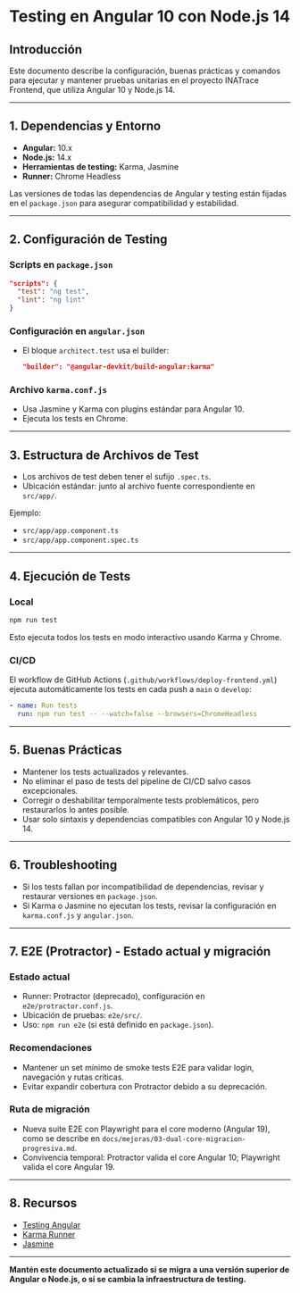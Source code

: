 # Testing en Angular 10 con Node.js 14

## Introducción
Este documento describe la configuración, buenas prácticas y comandos para ejecutar y mantener pruebas unitarias en el proyecto INATrace Frontend, que utiliza Angular 10 y Node.js 14.

---

## 1. Dependencias y Entorno

- **Angular:** 10.x
- **Node.js:** 14.x
- **Herramientas de testing:** Karma, Jasmine
- **Runner:** Chrome Headless

Las versiones de todas las dependencias de Angular y testing están fijadas en el `package.json` para asegurar compatibilidad y estabilidad.

---

## 2. Configuración de Testing

### Scripts en `package.json`
```json
"scripts": {
  "test": "ng test",
  "lint": "ng lint"
}
```

### Configuración en `angular.json`
- El bloque `architect.test` usa el builder:
  ```json
  "builder": "@angular-devkit/build-angular:karma"
  ```

### Archivo `karma.conf.js`
- Usa Jasmine y Karma con plugins estándar para Angular 10.
- Ejecuta los tests en Chrome.

---

## 3. Estructura de Archivos de Test
- Los archivos de test deben tener el sufijo `.spec.ts`.
- Ubicación estándar: junto al archivo fuente correspondiente en `src/app/`.

Ejemplo:
- `src/app/app.component.ts`
- `src/app/app.component.spec.ts`

---

## 4. Ejecución de Tests

### Local
```bash
npm run test
```
Esto ejecuta todos los tests en modo interactivo usando Karma y Chrome.

### CI/CD
El workflow de GitHub Actions (`.github/workflows/deploy-frontend.yml`) ejecuta automáticamente los tests en cada push a `main` o `develop`:
```yaml
- name: Run tests
  run: npm run test -- --watch=false --browsers=ChromeHeadless
```

---

## 5. Buenas Prácticas
- Mantener los tests actualizados y relevantes.
- No eliminar el paso de tests del pipeline de CI/CD salvo casos excepcionales.
- Corregir o deshabilitar temporalmente tests problemáticos, pero restaurarlos lo antes posible.
- Usar solo sintaxis y dependencias compatibles con Angular 10 y Node.js 14.

---

## 6. Troubleshooting
- Si los tests fallan por incompatibilidad de dependencias, revisar y restaurar versiones en `package.json`.
- Si Karma o Jasmine no ejecutan los tests, revisar la configuración en `karma.conf.js` y `angular.json`.

---

## 7. E2E (Protractor) - Estado actual y migración

### Estado actual
- Runner: Protractor (deprecado), configuración en `e2e/protractor.conf.js`.
- Ubicación de pruebas: `e2e/src/`.
- Uso: `npm run e2e` (si está definido en `package.json`).

### Recomendaciones
- Mantener un set mínimo de smoke tests E2E para validar login, navegación y rutas críticas.
- Evitar expandir cobertura con Protractor debido a su deprecación.

### Ruta de migración
- Nueva suite E2E con Playwright para el core moderno (Angular 19), como se describe en `docs/mejoras/03-dual-core-migracion-progresiva.md`.
- Convivencia temporal: Protractor valida el core Angular 10; Playwright valida el core Angular 19.

---

## 8. Recursos
- [Testing Angular](https://angular.io/guide/testing)
- [Karma Runner](https://karma-runner.github.io/)
- [Jasmine](https://jasmine.github.io/)

---

**Mantén este documento actualizado si se migra a una versión superior de Angular o Node.js, o si se cambia la infraestructura de testing.**
